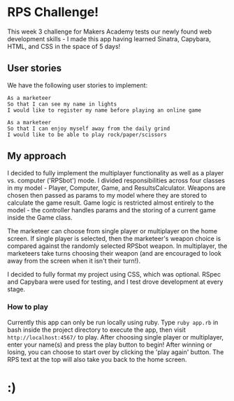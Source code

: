 # RPS Challenge!

This week 3 challenge for Makers Academy tests our newly found web development skills - I made this app having learned Sinatra, Capybara, HTML, and CSS in the space of 5 days!

## User stories

We have the following user stories to implement:

```
As a marketeer
So that I can see my name in lights
I would like to register my name before playing an online game

As a marketeer
So that I can enjoy myself away from the daily grind
I would like to be able to play rock/paper/scissors
```

## My approach

I decided to fully implement the multiplayer functionality as well as a player vs. computer ('RPSbot') mode. I divided responsibilities across four classes in my model - Player, Computer, Game, and ResultsCalculator. Weapons are chosen then passed as params to my model where they are stored to calculate the game result. Game logic is restricted almost entirely to the model - the controller handles params and the storing of a current game inside the Game class.

The marketeer can choose from single player or multiplayer on the home screen. If single player is selected, then the marketeer's weapon choice is compared against the randomly selected RPSbot weapon. In multiplayer, the marketeers take turns choosing their weapon (and are encouraged to look away from the screen when it isn't their turn!).

I decided to fully format my project using CSS, which was optional. RSpec and Capybara were used for testing, and I test drove development at every stage.

### How to play

Currently this app can only be run locally using ruby. Type `ruby app.rb` in bash inside the project directory to execute the app, then visit `http://localhost:4567/` to play. After choosing single player or multiplayer, enter your name(s) and press the play button to begin! After winning or losing, you can choose to start over by clicking the 'play again' button. The RPS text at the top will also take you back to the home screen.


:)
===========
